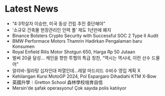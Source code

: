 # Latest News
-  “4·3학살자 이승만, 미국 동상 건립 추진 중단해야”
-  ‘소규모 건축물 현장관리인 인력 풀’ 제도 1년만에 폐지
-  Binance Bolsters Crypto Security with Successful SOC 2 Type II Audit
-  BMW Performace Motors Thamrin Hadirkan Pengalaman baru Konsumen
-  Royal Enfield Rilis Motor Shotgun 650, Harga Rp 50 Jutaan
-  벌써 20골 달성... 케인을 향한 투헬의 특급 칭찬, “역시는 역시네, 이런 선수 드물어”
-  알라바-밀라탕 십자인대 파열인데…레알 마드리드 수비수 영입 계획 X
-  Kehilangan Kursi MotoGP 2024, Pol Espargaro Dihadiahi KTM X-Bow
-  英國升學︱Gretton School 森林學校培育自信
-  Mersin'de şafak operasyonu! Çok sayıda polis katılıyor
